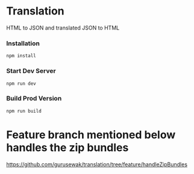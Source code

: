 # Translation 

HTML to JSON and translated JSON to HTML


### Installation

```
npm install
```

### Start Dev Server 

```
npm run dev
```

### Build Prod Version

```
npm run build
```
# Feature branch mentioned below handles the zip bundles
https://github.com/gurusewak/translation/tree/feature/handleZipBundles
